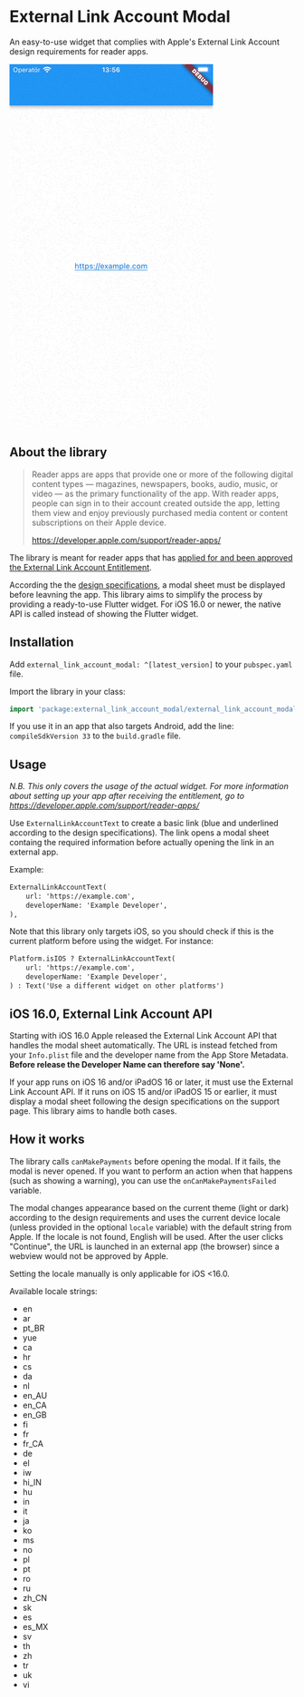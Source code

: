 # External Link Account Modal

An easy-to-use widget that complies with Apple's External Link Account design requirements for reader apps.

![preview](preview.gif)

## About the library

> Reader apps are apps that provide one or more of the following digital content types — magazines, newspapers, books, audio, music, or video — as the primary functionality of the app. With reader apps, people can sign in to their account created outside the app, letting them view and enjoy previously purchased media content or content subscriptions on their Apple device.
> 
> https://developer.apple.com/support/reader-apps/

The library is meant for reader apps that has [applied for and been approved the External Link Account Entitlement](https://developer.apple.com/contact/request/external-link-account/).

According the the [design specifications](https://developer.apple.com/support/downloads/Reader_App_Modal_Specifications.zip), a modal sheet must be displayed before leavning the app. This library aims to simplify the process by providing a ready-to-use Flutter widget. For iOS 16.0 or newer, the native API is called instead of showing the Flutter widget.

## Installation

Add `external_link_account_modal: ^[latest_version]` to your `pubspec.yaml` file.

Import the library in your class: 
```dart
import 'package:external_link_account_modal/external_link_account_modal.dart';
```

If you use it in an app that also targets Android, add the line: `compileSdkVersion 33` to the `build.gradle` file.

## Usage

*N.B. This only covers the usage of the actual widget. For more information about setting up your app after receiving the entitlement, go to https://developer.apple.com/support/reader-apps/*

Use `ExternalLinkAccountText` to create a basic link (blue and underlined according to the design specifications). The link opens a modal sheet containg the required information before actually opening the link in an external app.

Example:
```
ExternalLinkAccountText(
    url: 'https://example.com',
    developerName: 'Example Developer',
), 
```

Note that this library only targets iOS, so you should check if this is the current platform before using the widget. For instance:
```
Platform.isIOS ? ExternalLinkAccountText(
    url: 'https://example.com',
    developerName: 'Example Developer',
) : Text('Use a different widget on other platforms')
```

## iOS 16.0, External Link Account API
Starting with iOS 16.0 Apple released the External Link Account API that handles the modal sheet automatically. The URL is instead fetched from your `Info.plist` file and the developer name from the App Store Metadata. **Before release the Developer Name can therefore say 'None'.**

If your app runs on iOS 16 and/or iPadOS 16 or later, it must use the External Link Account API. If it runs on iOS 15 and/or iPadOS 15 or earlier, it must display a modal sheet following the design specifications on the support page. This library aims to handle both cases.

## How it works
The library calls `canMakePayments` before opening the modal. If it fails, the modal is never opened. If you want to perform an action when that happens (such as showing a warning), you can use the `onCanMakePaymentsFailed` variable.

The modal changes appearance based on the current theme (light or dark) according to the design requirements and uses the current device locale (unless provided in the optional `locale` variable) with the default string from Apple. If the locale is not found, English will be used. After the user clicks "Continue", the URL is launched in an external app (the browser) since a webview would not be approved by Apple.

Setting the locale manually is only applicable for iOS <16.0.

Available locale strings:
* en
* ar
* pt_BR
* yue
* ca
* hr
* cs
* da
* nl
* en_AU
* en_CA
* en_GB
* fi
* fr
* fr_CA
* de
* el
* iw
* hi_IN
* hu
* in
* it
* ja
* ko
* ms
* no
* pl
* pt
* ro
* ru
* zh_CN
* sk
* es
* es_MX
* sv
* th
* zh
* tr
* uk
* vi